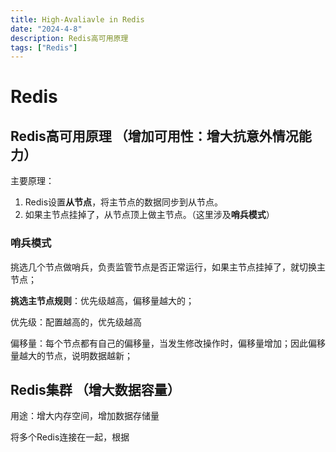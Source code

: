 ```yaml
---
title: High-Avaliavle in Redis
date: "2024-4-8"
description: Redis高可用原理
tags: ["Redis"]
---
```



# Redis

## Redis高可用原理 （增加可用性：增大抗意外情况能力）

主要原理：

1. Redis设置**从节点**，将主节点的数据同步到从节点。
2. 如果主节点挂掉了，从节点顶上做主节点。（这里涉及**哨兵模式**）

### 哨兵模式

挑选几个节点做哨兵，负责监管节点是否正常运行，如果主节点挂掉了，就切换主节点；

**挑选主节点规则**：优先级越高，偏移量越大的；

优先级：配置越高的，优先级越高

偏移量：每个节点都有自己的偏移量，当发生修改操作时，偏移量增加；因此偏移量越大的节点，说明数据越新；

## Redis集群  （增大数据容量）

用途：增大内存空间，增加数据存储量

将多个Redis连接在一起，根据